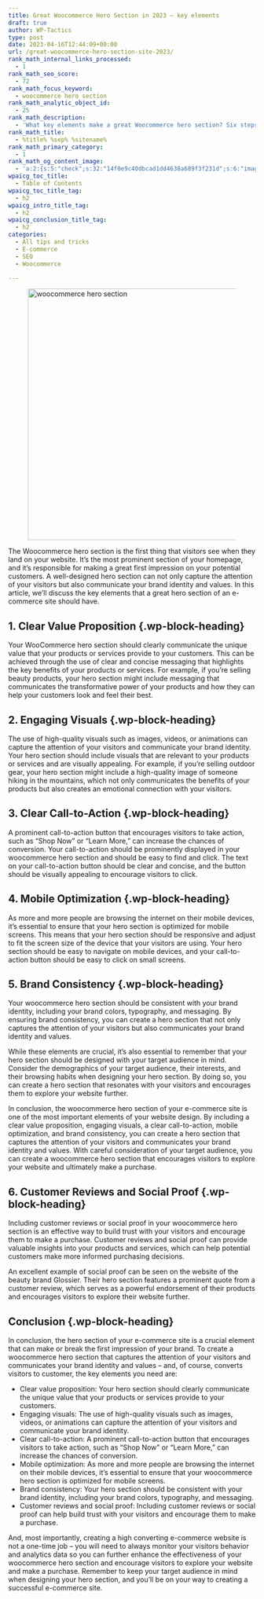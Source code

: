 ```yaml
---
title: Great Woocommerce Hero Section in 2023 – key elements
draft: true
author: WP-Tactics
type: post
date: 2023-04-16T12:44:09+00:00
url: /great-woocommerce-hero-section-site-2023/
rank_math_internal_links_processed:
  - 1
rank_math_seo_score:
  - 72
rank_math_focus_keyword:
  - woocommerce hero section
rank_math_analytic_object_id:
  - 25
rank_math_description:
  - 'What key elements make a great Woocommerce hero section? Six steps for building the best one in 2023 and convert your visitors to customers. '
rank_math_title:
  - %title% %sep% %sitename%
rank_math_primary_category:
  - 1
rank_math_og_content_image:
  - 'a:2:{s:5:"check";s:32:"14f0e9c40dbcad1dd4638a689f3f231d";s:6:"images";a:1:{i:0;i:206;}}'
wpaicg_toc_title:
  - Table of Contents
wpaicg_toc_title_tag:
  - h2
wpaicg_intro_title_tag:
  - h2
wpaicg_conclusion_title_tag:
  - h2
categories:
  - All tips and tricks
  - E-commerce
  - SEO
  - Woocommerce

---
```

<figure class="wp-block-image size-full"><img decoding="async" loading="lazy" width="768" height="512" src="https://wordpress-tactics.com/wp-content/uploads/2023/04/festertues_e-commerce_header_section_3_83e25617-904e-40b6-b14d-bc604271b82a.png" alt="woocommerce hero section" class="wp-image-206" srcset="https://wordpress-tactics.com/wp-content/uploads/2023/04/festertues_e-commerce_header_section_3_83e25617-904e-40b6-b14d-bc604271b82a.png 768w, https://wordpress-tactics.com/wp-content/uploads/2023/04/festertues_e-commerce_header_section_3_83e25617-904e-40b6-b14d-bc604271b82a-300x200.png 300w" sizes="(max-width: 768px) 100vw, 768px" /></figure> 

The Woocommerce hero section is the first thing that visitors see when they land on your website. It&#8217;s the most prominent section of your homepage, and it&#8217;s responsible for making a great first impression on your potential customers. A well-designed hero section can not only capture the attention of your visitors but also communicate your brand identity and values. In this article, we&#8217;ll discuss the key elements that a great hero section of an e-commerce site should have.

## 1. Clear Value Proposition {.wp-block-heading}

Your WooCommerce hero section should clearly communicate the unique value that your products or services provide to your customers. This can be achieved through the use of clear and concise messaging that highlights the key benefits of your products or services. For example, if you&#8217;re selling beauty products, your hero section might include messaging that communicates the transformative power of your products and how they can help your customers look and feel their best.

## 2. Engaging Visuals {.wp-block-heading}

The use of high-quality visuals such as images, videos, or animations can capture the attention of your visitors and communicate your brand identity. Your hero section should include visuals that are relevant to your products or services and are visually appealing. For example, if you&#8217;re selling outdoor gear, your hero section might include a high-quality image of someone hiking in the mountains, which not only communicates the benefits of your products but also creates an emotional connection with your visitors.

## 3. Clear Call-to-Action {.wp-block-heading}

A prominent call-to-action button that encourages visitors to take action, such as &#8220;Shop Now&#8221; or &#8220;Learn More,&#8221; can increase the chances of conversion. Your call-to-action should be prominently displayed in your woocommerce hero section and should be easy to find and click. The text on your call-to-action button should be clear and concise, and the button should be visually appealing to encourage visitors to click.

## 4. Mobile Optimization {.wp-block-heading}

As more and more people are browsing the internet on their mobile devices, it&#8217;s essential to ensure that your hero section is optimized for mobile screens. This means that your hero section should be responsive and adjust to fit the screen size of the device that your visitors are using. Your hero section should be easy to navigate on mobile devices, and your call-to-action button should be easy to click on small screens.

## 5. Brand Consistency {.wp-block-heading}

Your woocommerce hero section should be consistent with your brand identity, including your brand colors, typography, and messaging. By ensuring brand consistency, you can create a hero section that not only captures the attention of your visitors but also communicates your brand identity and values.

While these elements are crucial, it&#8217;s also essential to remember that your hero section should be designed with your target audience in mind. Consider the demographics of your target audience, their interests, and their browsing habits when designing your hero section. By doing so, you can create a hero section that resonates with your visitors and encourages them to explore your website further.

In conclusion, the woocommerce hero section of your e-commerce site is one of the most important elements of your website design. By including a clear value proposition, engaging visuals, a clear call-to-action, mobile optimization, and brand consistency, you can create a hero section that captures the attention of your visitors and communicates your brand identity and values. With careful consideration of your target audience, you can create a woocommerce hero section that encourages visitors to explore your website and ultimately make a purchase.

## 6. Customer Reviews and Social Proof {.wp-block-heading}

Including customer reviews or social proof in your woocommerce hero section is an effective way to build trust with your visitors and encourage them to make a purchase. Customer reviews and social proof can provide valuable insights into your products and services, which can help potential customers make more informed purchasing decisions.

An excellent example of social proof can be seen on the website of the beauty brand Glossier. Their hero section features a prominent quote from a customer review, which serves as a powerful endorsement of their products and encourages visitors to explore their website further.

## Conclusion {.wp-block-heading}

In conclusion, the hero section of your e-commerce site is a crucial element that can make or break the first impression of your brand. To create a woocommerce hero section that captures the attention of your visitors and communicates your brand identity and values &#8211; and, of course, converts visitors to customer, the key elements you need are:

  * Clear value proposition: Your hero section should clearly communicate the unique value that your products or services provide to your customers.
  * Engaging visuals: The use of high-quality visuals such as images, videos, or animations can capture the attention of your visitors and communicate your brand identity.
  * Clear call-to-action: A prominent call-to-action button that encourages visitors to take action, such as &#8220;Shop Now&#8221; or &#8220;Learn More,&#8221; can increase the chances of conversion.
  * Mobile optimization: As more and more people are browsing the internet on their mobile devices, it&#8217;s essential to ensure that your woocommerce hero section is optimized for mobile screens.
  * Brand consistency: Your hero section should be consistent with your brand identity, including your brand colors, typography, and messaging.
  * Customer reviews and social proof: Including customer reviews or social proof can help build trust with your visitors and encourage them to make a purchase.

And, most importantly, creating a high converting e-commerce website is not a one-time job &#8211; you will need to always monitor your visitors behavior and analytics data so you can further enhance the effectiveness of your woocommerce hero section and encourage visitors to explore your website and make a purchase. Remember to keep your target audience in mind when designing your hero section, and you&#8217;ll be on your way to creating a successful e-commerce site.